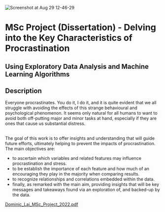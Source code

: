 
![Screenshot at Aug 29 12-46-29](https://github.com/user-attachments/assets/dffd57cb-3b31-4ecb-bd08-be75200e0e61)

<h1> MSc Project (Dissertation) - Delving into the Key Characteristics of Procrastination </h1>
<h2> Using Exploratory Data Analysis and Machine Learning Algorithms </h2>

<h2> Description </h2>
Everyone procrastinates. You do it, I do it, and it is quite evident that we all struggle with avoiding the effects of this strange behavioural and psychological phenomenon. It seems only natural for all humans to want to avoid both off-putting major and minor tasks at hand, especially if they are ones that cause us substantial distress.

<br/>
<br/>

The goal of this work is to offer insights and understanding that will guide future efforts, ultimately helping to prevent the impacts of procrastination.
The main objectives are:
- to ascertain which variables and related features may influence procrastination and stress.
- to be establish the importance of each feature and how much of an encouraging they play in the
majority when comparing results.
- to recognize relationships and correlations embedded within the data.
- finally, as remarked with the main aim, providing insights that will be key messages and takeaways
found via an exploration of, and backed-up by the data.

[Dominic_Lai_MSc_Project_2022.pdf](https://github.com/user-attachments/files/16798534/Dominic_Lai_MSc_Project_2022.pdf)

<br />
<br />
